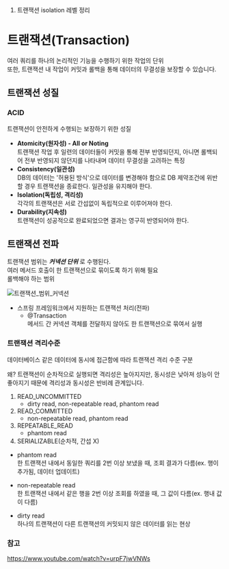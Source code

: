 1. 트랜잭션 isolation 레벨 정리


# 트랜잭션(Transaction)

여러 쿼리를 하나의 논리적인 기능을 수행하기 위한 작업의 단위 <br>
또한, 트랜잭션 내 작업이 커밋과 롤백을 통해 데이터의 무결성을 보장할 수 있습니다.


## 트랜잭션 성질

### ACID
트랜잭션이 안전하게 수행되는 보장하기 위한 성질

- **Atomicity(원자성) - All or Noting** <br>
  트랜잭션 작업 후 일련의 데이터들이 커밋을 통해 전부 반영되던지, 아니면 롤백되어 전부 반영되지 않던지를 나타내며 데이터 무결성을 고려하는 특징
- **Consistency(일관성)** <br>
  DB의 데이터는 '허용된 방식'으로 데이터를 변경해야 함으로 DB 제약조건에 위반할 경우 트랜잭션을 종료한다. 일관성을 유지해야 한다.
- **Isolation(독립성, 격리성)** <br>
  각각의 트랜잭션은 서로 간섭없이 독립적으로 이루어져야 한다.
- **Durability(지속성)** <br>
  트랜잭션이 성공적으로 완료되었으면 결과는 영구히 반영되어야 한다.

  
## 트랜잭션 전파

트랜잭션 범위는 **_커넥션 단위_** 로 수행된다.<br>
여러 메서드 호출이 한 트랜잭션으로 묶이도록 하기 위해 필요 <br>
롤백해야 하는 범위

![트랜잭션_범위_커넥션](https://user-images.githubusercontent.com/59961350/195955775-269c6933-dbf8-4b33-ae99-e9b057d3ce9a.jpg)



- 스프링 프레임워크에서 지원하는 트랜잭션 처리(전파)
  - @Transaction <br>
    메서드 간 커넥션 객체를 전달하지 않아도 한 트랜잭션으로 묶여서 실행



### 트랜잭션 격리수준

데이터베이스 같은 데이터에 동시에 접근함에 따라 트랜잭션 격리 수준 구분 

왜? 트랜잭션이 순차적으로 실행되면 격리성은 높아지지만, 동시성은 낮아져 성능이 안좋아지기 때문에 
격리성과 동시성은 반비례 관계입니다. 

1. READ_UNCOMMITTED
   - dirty read, non-repeatable read, phantom read
2. READ_COMMITTED
   - non-repeatable read, phantom read
3. REPEATABLE_READ
   - phantom read
4. SERIALIZABLE(순차적, 간섭 X)


- phantom read <br>
  한 트랜잭션 내에서 동일한 쿼리를 2번 이상 보냈을 때, 조회 결과가 다름(ex. 행이 추가됨, 데이터 업데이트)


- non-repeatable read <br>
  한 트랜잭션 내에서 같은 행을 2번 이상 조회를 하였을 때, 그 값이 다름(ex. 행내 값이 다름)


- dirty read <br>
  하나의 트랜잭션이 다른 트랜잭션의 커밋되지 않은 데이터를 읽는 현상





### 참고

https://www.youtube.com/watch?v=urpF7jwVNWs

